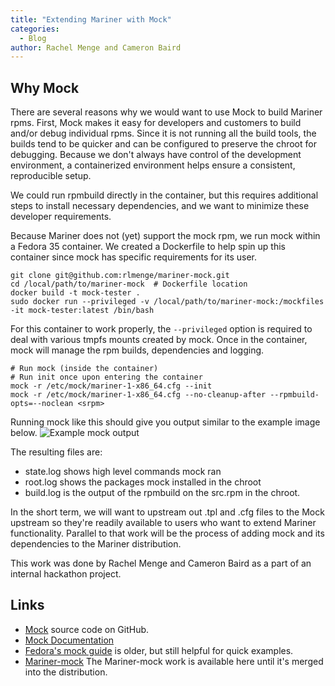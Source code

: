 ```yaml
---
title: "Extending Mariner with Mock"
categories:
  - Blog
author: Rachel Menge and Cameron Baird
---
```


## Why Mock

There are several reasons why we would want to use Mock to build Mariner rpms. First, Mock makes it easy for developers and customers to build and/or debug individual rpms. Since it is not running all the build tools, the builds tend to be quicker and can be configured to preserve the chroot for debugging. Because we don't always have control of the development environment, a containerized environment helps ensure a consistent, reproducible setup.

We could run rpmbuild directly in the container, but this requires additional steps to install necessary dependencies, and we want to minimize these developer requirements.

Because Mariner does not (yet) support the mock rpm, we run mock within a Fedora 35 container. We created a Dockerfile to help spin up this container since mock has specific requirements for its user.

```
git clone git@github.com:rlmenge/mariner-mock.git
cd /local/path/to/mariner-mock  # Dockerfile location
docker build -t mock-tester .
sudo docker run --privileged -v /local/path/to/mariner-mock:/mockfiles -it mock-tester:latest /bin/bash
```

For this container to work properly, the `--privileged` option is required to deal with various tmpfs mounts created by mock.
Once in the container, mock will manage the rpm builds, dependencies and logging.

```
# Run mock (inside the container)
# Run init once upon entering the container
mock -r /etc/mock/mariner-1-x86_64.cfg --init 
mock -r /etc/mock/mariner-1-x86_64.cfg --no-cleanup-after --rpmbuild-opts=--noclean <srpm>
```

Running mock like this should give you output similar to the example image below.
![Example mock output]({{site.baseurl}}/assets/images/mock-blog-example.png)

The resulting files are:
 * state.log shows high level commands mock ran
 * root.log shows the packages mock installed in the chroot
 * build.log is the output of the rpmbuild on the src.rpm in the chroot.

In the short term, we will want to upstream out .tpl and .cfg files to the Mock upstream so they're readily available to users who want to extend Mariner functionality. Parallel to that work will be the process of adding mock and its dependencies to the Mariner distribution.

This work was done by Rachel Menge and Cameron Baird as a part of an internal hackathon project.

## Links

 * [Mock](https://github.com/rpm-software-management/mock/tree/main/mock) source code on GitHub.
 * [Mock Documentation](https://rpm-software-management.github.io/mock/)
 * [Fedora's mock guide](https://fedoraproject.org/wiki/Using_Mock_to_test_package_builds) is older, but still helpful for quick examples.
 * [Mariner-mock](https://github.com/rlmenge/mariner-mock) The Mariner-mock work is available here until it's merged into the distribution.
